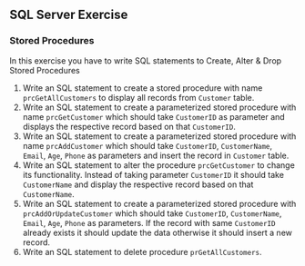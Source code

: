 ## SQL Server Exercise 

### Stored Procedures

In this exercise you have to write SQL statements to Create, Alter & Drop Stored Procedures

1. Write an SQL statement to create a stored procedure with name `prcGetAllCustomers` to display all records from `Customer` table.
2. Write an SQL statement to create a parameterized stored procedure with name `prcGetCustomer` which should take `CustomerID` as parameter and displays the respective record based on that `CustomerID`.
3. Write an SQL statement to create a parameterized stored procedure with name `prcAddCustomer` which should take `CustomerID`, `CustomerName`, `Email`, `Age`, `Phone` as parameters and insert the record in `Customer` table.
4. Write an SQL statement to alter the procedure `prcGetCustomer` to change its functionality. Instead of taking parameter `CustomerID` it should take `CustomerName` and display the respective record based on that `CustomerName`.
5. Write an SQL statement to create a parameterized stored procedure with `prcAddOrUpdateCustomer` which should take `CustomerID`, `CustomerName`, `Email`, `Age`, `Phone` as parameters. If the record with same `CustomerID` already exists it should update the data otherwise it should insert a new record.
6. Write an SQL statement to delete procedure `prGetAllCustomers`.
